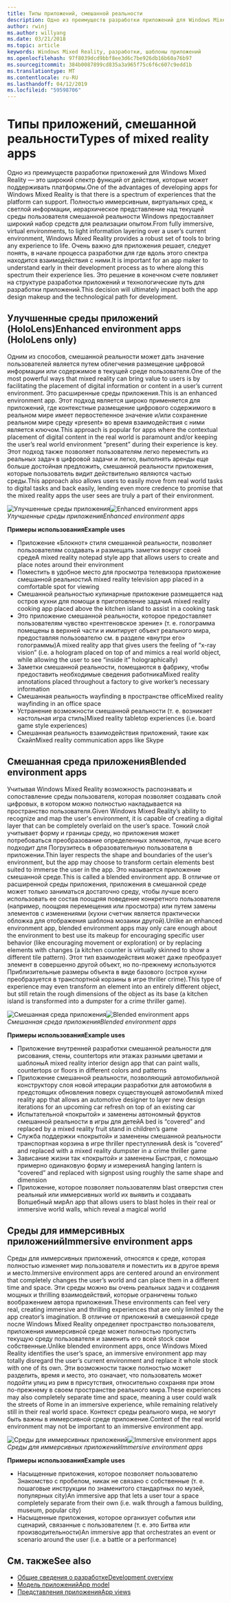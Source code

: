 ```yaml
---
title: Типы приложений, смешанной реальности
description: Одно из преимуществ разработки приложений для Windows Mixed Reality — это широкий спектр функций, функций, поддерживаемых платформой из полностью иммерсивным, виртуальных сред, для разделения на уровни света сведения через environmentl текущего пользователя.
author: rwinj
ms.author: willyang
ms.date: 03/21/2018
ms.topic: article
keywords: Windows Mixed Reality, разработки, шаблоны приложений
ms.openlocfilehash: 97f8039dcd9bbf8ee3d6c7be926db16b60a76b97
ms.sourcegitcommit: 384b0087899cd835a3a965f75c6f6c607c9edd1b
ms.translationtype: MT
ms.contentlocale: ru-RU
ms.lasthandoff: 04/12/2019
ms.locfileid: "59598706"
---
```

# <a name="types-of-mixed-reality-apps"></a><span data-ttu-id="06353-104">Типы приложений, смешанной реальности</span><span class="sxs-lookup"><span data-stu-id="06353-104">Types of mixed reality apps</span></span>

<span data-ttu-id="06353-105">Одно из преимуществ разработки приложений для Windows Mixed Reality — это широкий спектр функций от действия, которые может поддерживать платформы.</span><span class="sxs-lookup"><span data-stu-id="06353-105">One of the advantages of developing apps for Windows Mixed Reality is that there is a spectrum of experiences that the platform can support.</span></span> <span data-ttu-id="06353-106">Полностью иммерсивным, виртуальных сред, к светлой информации, иерархическое представление над текущей среды пользователя смешанной реальности Windows предоставляет широкий набор средств для реализации опытом.</span><span class="sxs-lookup"><span data-stu-id="06353-106">From fully immersive, virtual environments, to light information layering over a user’s current environment, Windows Mixed Reality provides a robust set of tools to bring any experience to life.</span></span> <span data-ttu-id="06353-107">Очень важно для приложения решает, следует понять, в начале процесса разработки для где вдоль этого спектра находится взаимодействия с ними.</span><span class="sxs-lookup"><span data-stu-id="06353-107">It is important for an app maker to understand early in their development process as to where along this spectrum their experience lies.</span></span> <span data-ttu-id="06353-108">Это решение в конечном счете повлияет на структуре разработки приложений и технологические путь для разработки приложений.</span><span class="sxs-lookup"><span data-stu-id="06353-108">This decision will ultimately impact both the app design makeup and the technological path for development.</span></span>

## <a name="enhanced-environment-apps-hololens-only"></a><span data-ttu-id="06353-109">Улучшенные среды приложений (HoloLens)</span><span class="sxs-lookup"><span data-stu-id="06353-109">Enhanced environment apps (HoloLens only)</span></span>

<span data-ttu-id="06353-110">Одним из способов, смешанной реальности может дать значение пользователей является путем облегчения размещение цифровой информации или содержимое в текущей среде пользователя.</span><span class="sxs-lookup"><span data-stu-id="06353-110">One of the most powerful ways that mixed reality can bring value to users is by facilitating the placement of digital information or content in a user’s current environment.</span></span> <span data-ttu-id="06353-111">Это расширенные среды приложения.</span><span class="sxs-lookup"><span data-stu-id="06353-111">This is an enhanced environment app.</span></span> <span data-ttu-id="06353-112">Этот подход является широко применяется для приложений, где контекстные размещение цифрового содержимого в реальном мире имеет первостепенное значение и/или сохранение реальном мире среду «present» во время взаимодействия с ними является ключом.</span><span class="sxs-lookup"><span data-stu-id="06353-112">This approach is popular for apps where the contextual placement of digital content in the real world is paramount and/or keeping the user’s real world environment “present” during their experience is key.</span></span> <span data-ttu-id="06353-113">Этот подход также позволяет пользователям легко переместить из реальных задач в цифровой задачи и легко, выполнять аренды еще больше достойная предложить, смешанной реальности приложения, которые пользователь видит действительно являются частью среды.</span><span class="sxs-lookup"><span data-stu-id="06353-113">This approach also allows users to easily move from real world tasks to digital tasks and back easily, lending even more credence to promise that the mixed reality apps the user sees are truly a part of their environment.</span></span>

<span data-ttu-id="06353-114">![Улучшенные среды приложения](images/enhancedenvironmentapps-640px.jpg)</span><span class="sxs-lookup"><span data-stu-id="06353-114">![Enhanced environment apps](images/enhancedenvironmentapps-640px.jpg)</span></span><br>
<span data-ttu-id="06353-115">*Улучшенные среды приложения*</span><span class="sxs-lookup"><span data-stu-id="06353-115">*Enhanced environment apps*</span></span>

<span data-ttu-id="06353-116">**Примеры использования**</span><span class="sxs-lookup"><span data-stu-id="06353-116">**Example uses**</span></span>
* <span data-ttu-id="06353-117">Приложение «Блокнот» стиля смешанной реальности, позволяет пользователям создавать и размещать заметки вокруг своей среде</span><span class="sxs-lookup"><span data-stu-id="06353-117">A mixed reality notepad style app that allows users to create and place notes around their environment</span></span>
* <span data-ttu-id="06353-118">Поместить в удобное место для просмотра телевизора приложение смешанной реальности</span><span class="sxs-lookup"><span data-stu-id="06353-118">A mixed reality television app placed in a comfortable spot for viewing</span></span>
* <span data-ttu-id="06353-119">Смешанной реальностью кулинарные приложение размещается над остров кухни для помощи в приготовление задачи</span><span class="sxs-lookup"><span data-stu-id="06353-119">A mixed reality cooking app placed above the kitchen island to assist in a cooking task</span></span>
* <span data-ttu-id="06353-120">Это приложение смешанной реальности, которое предоставляет пользователям чувство «рентгеновское зрение» (т. е. голограмма помещены в верхней части и имитирует объект реального мира, предоставляя пользователю см. в разделе «внутри его» голограммы)</span><span class="sxs-lookup"><span data-stu-id="06353-120">A mixed reality app that gives users the feeling of “x-ray vision” (i.e. a hologram placed on top of and mimics a real world object, while allowing the user to see “inside it” holographically)</span></span>
* <span data-ttu-id="06353-121">Заметки смешанной реальности, помещаются в фабрику, чтобы предоставить необходимые сведения работника</span><span class="sxs-lookup"><span data-stu-id="06353-121">Mixed reality annotations placed throughout a factory to give worker’s necessary information</span></span>
* <span data-ttu-id="06353-122">Смешанная реальность wayfinding в пространстве office</span><span class="sxs-lookup"><span data-stu-id="06353-122">Mixed reality wayfinding in an office space</span></span>
* <span data-ttu-id="06353-123">Устранение возможности смешанной реальности (т. е. возникает настольная игра стиль)</span><span class="sxs-lookup"><span data-stu-id="06353-123">Mixed reality tabletop experiences (i.e. board game style experiences)</span></span>
* <span data-ttu-id="06353-124">Смешанная реальность взаимодействия приложений, такие как Скайп</span><span class="sxs-lookup"><span data-stu-id="06353-124">Mixed reality communication apps like Skype</span></span>

## <a name="blended-environment-apps"></a><span data-ttu-id="06353-125">Смешанная среда приложения</span><span class="sxs-lookup"><span data-stu-id="06353-125">Blended environment apps</span></span>

<span data-ttu-id="06353-126">Учитывая Windows Mixed Reality возможность распознавать и сопоставление среды пользователя, которая позволяет создавать слой цифровых, в котором можно полностью накладывается на пространство пользователя.</span><span class="sxs-lookup"><span data-stu-id="06353-126">Given Windows Mixed Reality’s ability to recognize and map the user's environment, it is capable of creating a digital layer that can be completely overlaid on the user’s space.</span></span> <span data-ttu-id="06353-127">Тонкий слой учитывает форму и границы среду, но приложения может потребоваться преобразование определенных элементов, лучше всего подходит для Погрузитесь в образовательную пользователя в приложении.</span><span class="sxs-lookup"><span data-stu-id="06353-127">Thin layer respects the shape and boundaries of the user’s environment, but the app may choose to transform certain elements best suited to immerse the user in the app.</span></span> <span data-ttu-id="06353-128">Это называется приложение смешанной среде.</span><span class="sxs-lookup"><span data-stu-id="06353-128">This is called a blended environment app.</span></span> <span data-ttu-id="06353-129">В отличие от расширенной среды приложения, приложения в смешанной среде может только заниматься достаточно среду, чтобы лучше всего использовать ее состав поощряя поведение конкретного пользователя (например, поощряя перемещения или просмотра) или путем замены элементов с изменениями (кухни счетчик является практически обложка для отображения шаблона мозаики другой).</span><span class="sxs-lookup"><span data-stu-id="06353-129">Unlike an enhanced environment app, blended environment apps may only care enough about the environment to best use its makeup for encouraging specific user behavior (like encouraging movement or exploration) or by replacing elements with changes (a kitchen counter is virtually skinned to show a different tile pattern).</span></span> <span data-ttu-id="06353-130">Этот тип взаимодействия может даже преобразует элемент в совершенно другой объект, но по-прежнему используются Приблизительные размеры объекта в виде базового (остров кухни преобразуется в транспортной корзины в игре thriller crime).</span><span class="sxs-lookup"><span data-stu-id="06353-130">This type of experience may even transform an element into an entirely different object, but still retain the rough dimensions of the object as its base (a kitchen island is transformed into a dumpster for a crime thriller game).</span></span>

<span data-ttu-id="06353-131">![Смешанная среда приложения](images/blendedenvironmentapps-640px.jpg)</span><span class="sxs-lookup"><span data-stu-id="06353-131">![Blended environment apps](images/blendedenvironmentapps-640px.jpg)</span></span><br>
<span data-ttu-id="06353-132">*Смешанная среда приложения*</span><span class="sxs-lookup"><span data-stu-id="06353-132">*Blended environment apps*</span></span>

<span data-ttu-id="06353-133">**Примеры использования**</span><span class="sxs-lookup"><span data-stu-id="06353-133">**Example uses**</span></span>
* <span data-ttu-id="06353-134">Приложение внутренней разработки смешанной реальности для рисования, стены, countertops или этажах разными цветами и шаблоны</span><span class="sxs-lookup"><span data-stu-id="06353-134">A mixed reality interior design app that can paint walls, countertops or floors in different colors and patterns</span></span>
* <span data-ttu-id="06353-135">Приложение смешанной реальности, позволяющий автомобильной конструктору слоя новой итерации разработки для автомобиля в предстоящих обновления поверх существующей автомобиля</span><span class="sxs-lookup"><span data-stu-id="06353-135">A mixed reality app that allows an automotive designer to layer new design iterations for an upcoming car refresh on top of an existing car</span></span>
* <span data-ttu-id="06353-136">Испытательной «покрытой» и заменены автономный фруктов смешанной реальности в игры для детей</span><span class="sxs-lookup"><span data-stu-id="06353-136">A bed is “covered” and replaced by a mixed reality fruit stand in children’s game</span></span>
* <span data-ttu-id="06353-137">Служба поддержки «покрытой» и заменены смешанной реальности транспортная корзина в игре thriller преступления</span><span class="sxs-lookup"><span data-stu-id="06353-137">A desk is “covered” and replaced with a mixed reality dumpster in a crime thriller game</span></span>
* <span data-ttu-id="06353-138">Зависание жизни так «покрытой» и заменены Быстрая, с помощью примерно одинаковую форму и измерения</span><span class="sxs-lookup"><span data-stu-id="06353-138">A hanging lantern is “covered” and replaced with signpost using roughly the same shape and dimension</span></span>
* <span data-ttu-id="06353-139">Приложение, которое позволяет пользователям blast отверстия стен реальный или иммерсивных world их выявить и создавать Волшебный мир</span><span class="sxs-lookup"><span data-stu-id="06353-139">An app that allows users to blast holes in their real or immersive world walls, which reveal a magical world</span></span>

## <a name="immersive-environment-apps"></a><span data-ttu-id="06353-140">Среды для иммерсивных приложений</span><span class="sxs-lookup"><span data-stu-id="06353-140">Immersive environment apps</span></span>

<span data-ttu-id="06353-141">Среды для иммерсивных приложений, относятся к среде, которая полностью изменяет мир пользователя и поместить их в другое время и место.</span><span class="sxs-lookup"><span data-stu-id="06353-141">Immersive environment apps are centered around an environment that completely changes the user’s world and can place them in a different time and space.</span></span> <span data-ttu-id="06353-142">Эти среды можно вы очень реальных задач и создания мощных и thrilling взаимодействий, которые ограничены только воображением автора приложения.</span><span class="sxs-lookup"><span data-stu-id="06353-142">These environments can feel very real, creating immersive and thrilling experiences that are only limited by the app creator’s imagination.</span></span> <span data-ttu-id="06353-143">В отличие от приложений в смешанной среде после Windows Mixed Reality определяет пространство пользователя, приложения иммерсивной среде может полностью пропустить текущую среду пользователя и заменить его всей stock свои собственные.</span><span class="sxs-lookup"><span data-stu-id="06353-143">Unlike blended environment apps, once Windows Mixed Reality identifies the user’s space, an immersive environment app may totally disregard the user’s current environment and replace it whole stock with one of its own.</span></span> <span data-ttu-id="06353-144">Эти возможности также полностью может разделить, время и место, это означает, что пользователь может подойти улиц из рим в присутствия, относительно сохраняя при этом по-прежнему в своем пространстве реального мира.</span><span class="sxs-lookup"><span data-stu-id="06353-144">These experiences may also completely separate time and space, meaning a user could walk the streets of Rome in an immersive experience, while remaining relatively still in their real world space.</span></span> <span data-ttu-id="06353-145">Контекст среды реального мира, не могут быть важны в иммерсивной среде приложение.</span><span class="sxs-lookup"><span data-stu-id="06353-145">Context of the real world environment may not be important to an immersive environment app.</span></span>

<span data-ttu-id="06353-146">![Среды для иммерсивных приложений](images/windows-mixed-reality-640px.jpg)</span><span class="sxs-lookup"><span data-stu-id="06353-146">![Immersive environment apps](images/windows-mixed-reality-640px.jpg)</span></span><br>
<span data-ttu-id="06353-147">*Среды для иммерсивных приложений*</span><span class="sxs-lookup"><span data-stu-id="06353-147">*Immersive environment apps*</span></span>

<span data-ttu-id="06353-148">**Примеры использования**</span><span class="sxs-lookup"><span data-stu-id="06353-148">**Example uses**</span></span>
* <span data-ttu-id="06353-149">Насыщенные приложения, которое позволяет пользователю Знакомство с пробелом, никак не связано с собственные (т. е. пошаговые инструкции по знаменитого стандартных по музей, популярных city)</span><span class="sxs-lookup"><span data-stu-id="06353-149">An immersive app that lets a user tour a space completely separate from their own (i.e. walk through a famous building, museum, popular city)</span></span>
* <span data-ttu-id="06353-150">Насыщенные приложения, которое организует события или сценарий, связанные с пользователем (т. е. это Битва или производительности)</span><span class="sxs-lookup"><span data-stu-id="06353-150">An immersive app that orchestrates an event or scenario around the user (i.e. a battle or a performance)</span></span>

## <a name="see-also"></a><span data-ttu-id="06353-151">См. также</span><span class="sxs-lookup"><span data-stu-id="06353-151">See also</span></span>
* [<span data-ttu-id="06353-152">Общие сведения о разработке</span><span class="sxs-lookup"><span data-stu-id="06353-152">Development overview</span></span>](development-overview.md)
* [<span data-ttu-id="06353-153">Модель приложений</span><span class="sxs-lookup"><span data-stu-id="06353-153">App model</span></span>](app-model.md)
* [<span data-ttu-id="06353-154">Представления приложения</span><span class="sxs-lookup"><span data-stu-id="06353-154">App views</span></span>](app-views.md)
